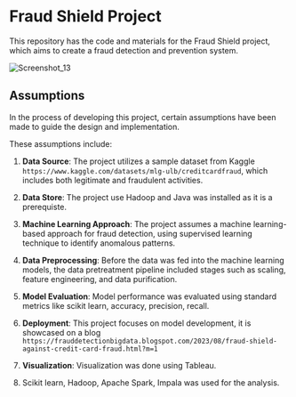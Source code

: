 # Fraud Shield Project

This repository has the code and materials for the Fraud Shield project, which aims to create a fraud detection and prevention system.


![Screenshot_13](https://github.com/chikuniepraise/Fraud_Shield/assets/56577750/5c3052b4-29be-4d12-9e88-df0b7e67efd3)


## Assumptions

In the process of developing this project, certain assumptions have been made to guide the design and implementation. 

These assumptions include:

1. **Data Source**: The project utilizes a sample dataset from Kaggle `https://www.kaggle.com/datasets/mlg-ulb/creditcardfraud`, which includes both legitimate and fraudulent activities.

2. **Data Store**: The project use Hadoop and Java was installed as it is a prerequiste.

3. **Machine Learning Approach**: The project assumes a machine learning-based approach for fraud detection, using supervised learning technique to identify anomalous patterns.

4. **Data Preprocessing**: Before the data was fed into the machine learning models, the data pretreatment pipeline included stages such as scaling, feature engineering, and data purification.

5. **Model Evaluation**: Model performance was evaluated using standard metrics like scikit learn, accuracy, precision, recall. 

6. **Deployment**: This project focuses on model development, it is showcased on a blog `https://frauddetectionbigdata.blogspot.com/2023/08/fraud-shield-against-credit-card-fraud.html?m=1 `

7. **Visualization**: Visualization was done using Tableau.
8. Scikit learn, Hadoop, Apache Spark, Impala was used for the analysis.
